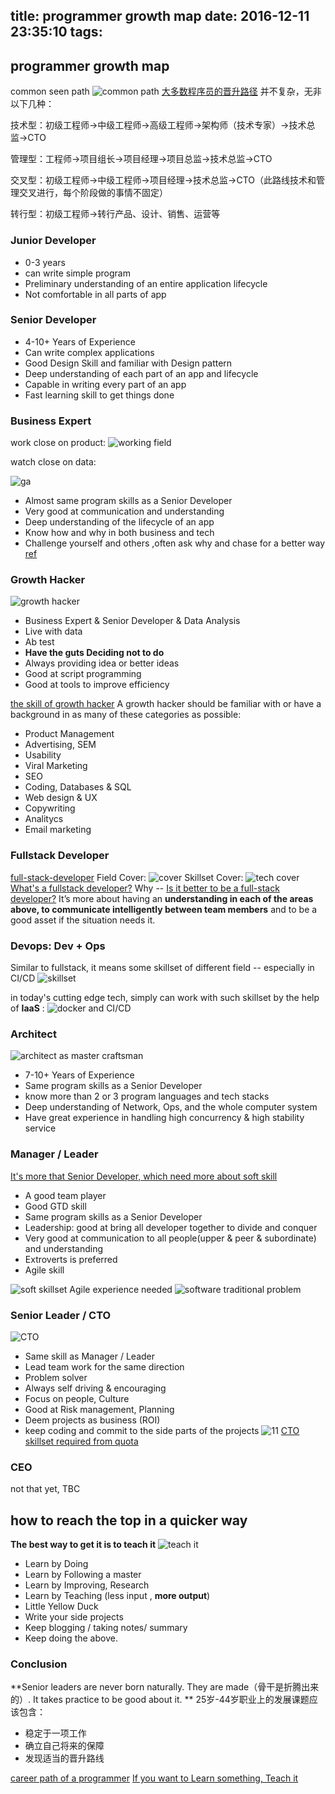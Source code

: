 title: programmer growth map
date: 2016-12-11 23:35:10
tags:
---

## programmer growth map

  common seen path
  ![common path](https://www.ctl.io/developers/assets/images/blog/career-path-diagram.png)
[大多数程序员的晋升路径](https://mp.weixin.qq.com/s?__biz=MzA5NzkxMzkwNQ==&mid=2649517382&idx=1&sn=447e6c680115efc5645bdb01bf334552&chksm=88815018bff6d90e19ee8e6215173127c724cec5f5fa732fdaa0dd373adca4d8dfef7c05123c&scene=0&key=564c3e9811aee0ab2db5f0407a740d32c3a4150f20ae9c057a36b59c97939ad5f2ae442f975067d95e449391200c5626b031fb9e71af85540a22642524a250177af139e79ac70f1de986b50eb1d000e4&ascene=0&uin=MjQ2NTA3MzgwMg%3D%3D&version=12010110&nettype=WIFI&fontScale=100&pass_ticket=77d29VI4OCibHd9DdhwLBvl9BW%2B%2Fa1iT5nJcGVMJD74zNU2HxhurzNu6M%2BLNSks2)
并不复杂，无非以下几种：

技术型：初级工程师->中级工程师->高级工程师->架构师（技术专家）->技术总监->CTO

管理型：工程师->项目组长->项目经理->项目总监->技术总监->CTO

交叉型：初级工程师->中级工程师->项目经理->技术总监->CTO（此路线技术和管理交叉进行，每个阶段做的事情不固定）

转行型：初级工程师->转行产品、设计、销售、运营等

### Junior Developer
 - 0-3 years
 - can write simple program
 - Preliminary understanding of an entire application lifecycle
 - Not comfortable in all parts of app 


### Senior  Developer
 - 4-10+ Years of Experience
 - Can write complex applications
 - Good Design  Skill and familiar with Design pattern
 - Deep understanding of  each part of an app and lifecycle 
 - Capable in writing every part of an app
 - Fast learning skill to get things done


###  Business Expert

work close on product:
![working field](http://www.intelligenthq.com/wp-content/uploads/2015/09/business-expert.jpg)

watch close on data:

![ga](https://www.cloudflare.com/img/apps/google-analytics/google-analytics-example.png)


  - Almost same program skills as a Senior Developer 
  - Very good at communication and understanding
  - Deep understanding of  the lifecycle of an app
  - Know how and why in both business and tech
  - Challenge yourself and others ,often ask why and chase for a better way
[ref](http://www.intelligenthq.com/resources/hiring-a-business-expert-through-an-online-platform/)

### Growth Hacker
![growth hacker](http://duraid.me/blog/wp-content/uploads/2014/12/growth-hacker-mix.png)
 - Business Expert & Senior  Developer & Data Analysis 
 - Live with data
 - Ab test
 -  **Have the guts Deciding not to do**
 -  Always providing idea or better ideas
 -  Good at script programming
 - Good at tools to improve efficiency

[ the skill of growth hacker](http://duraid.me/blog/part-2-growth-hacker-profile/) 
A growth hacker should be familiar with or have a background in as many of these categories as possible:


 - Product Management
 - Advertising, SEM
 - Usability
 - Viral Marketing
 - SEO
 - Coding, Databases & SQL
 - Web design & UX
 - Copywriting
 - Analitycs
 - Email marketing

### Fullstack Developer
[full-stack-developer](https://www.sitepoint.com/full-stack-developer/)
Field Cover:
![cover](https://dab1nmslvvntp.cloudfront.net/wp-content/uploads/2014/08/1409261668002.png)
Skillset Cover:
![tech cover](https://media.licdn.com/mpr/mpr/AAEAAQAAAAAAAAX_AAAAJGZiMDFhNzkxLWE1NWMtNGI4OS1iNTY3LTZhNWY3NTg1YjI5Yw.png)
[What's a fullstack developer?](http://www.laurencegellert.com/2012/08/what-is-a-full-stack-developer/)
Why -- [Is it better to be a full-stack developer?](https://www.sitepoint.com/full-stack-developer/)
It’s more about having an **understanding in each of the areas above, to communicate intelligently between team members** and to be a good asset if the situation needs it.

### Devops: Dev + Ops 
Similar to fullstack,  it means some skillset of different field -- especially in CI/CD
![skillset](https://www.redhat.com/cms/managed-files/diagram-devops-opensource-900x450.png)

in today's cutting edge tech, simply can work with such skillset by the help of **IaaS** :
![docker and CI/CD](http://www.relevancelab.com/RLCatalyst/assets/img/catalyst/containers-devops.png)


### Architect
![architect as master craftsman](http://image.slidesharecdn.com/practicesofgoodsoftwarearchitects-1-120626135324-phpapp02/95/practices-of-good-software-architects-24-728.jpg?cb=1340718988)
 - 7-10+ Years of Experience
 - Same program skills as a Senior Developer
 - know more than 2 or 3 program languages and tech stacks 
 - Deep understanding of  Network, Ops,  and the whole computer system
 - Have great experience in handling high concurrency & high stability service  
 

### Manager / Leader
[It's more that Senior Developer, which need more about soft skill](http://www.pmexamsmartnotes.com/11-essential-soft-skills-required-for-a-project-manager/)

  - A good team player
  - Good  GTD skill
  - Same program skills as a Senior Developer
  - Leadership: good at bring all developer together to divide and conquer 
  - Very good at communication to all people(upper & peer & subordinate) and understanding
  - Extroverts is preferred
  - Agile skill
  
![soft skillset](https://leadershipchamps.files.wordpress.com/2013/04/pms-essential-soft-skills.jpg)
Agile experience needed
![software traditional problem](http://jancology.com/blog/archives/software-project.gif)

### Senior Leader / CTO
![CTO](http://7xk67t.com1.z0.glb.clouddn.com/cto.jpeg)
 - Same skill as Manager / Leader
 - Lead team work for the same direction
 - Problem solver
 - Always self driving & encouraging 
 - Focus on people, Culture
 - Good at Risk management, Planning 
 - Deem projects as business (ROI)
 - keep coding and commit to the side parts of the projects
 ![11](https://christopherjcoleman.files.wordpress.com/2012/12/ctoandcio1.gif?w=1500&h=1040)
 [CTO skillset required  from quota](https://www.quora.com/What-are-skills-required-to-become-a-CTO)
 
### CEO
 not that yet, TBC

## how to reach the top in a quicker way

**The best way to get it is to teach it**
![teach it](https://i2.wp.com/www.keytokorean.com/wp-content/uploads/2013/09/einstein-explain-simply.jpg)
 - Learn by Doing
 - Learn by Following a master
 - Learn by Improving, Research
 - Learn by Teaching (less input , **more output**)
 - Little Yellow Duck
 - Write your side projects
 - Keep blogging / taking notes/ summary 
 - Keep doing the above.

### Conclusion
**Senior leaders are never born naturally. They are made（骨干是折腾出来的）. It takes practice to be good about it. **
25岁-44岁职业上的发展课题应该包含：

  - 稳定于一项工作
  - 确立自己将来的保障
  - 发现适当的晋升路线
  


[career path of a programmer](https://www.ctl.io/developers/blog/post/career-path-of-a-programmer/)
[If you want to Learn something, Teach it](http://keytokorean.com/blog/motivation/if-you-want-to-learn-something-teach-it/)
